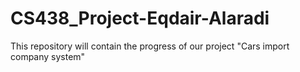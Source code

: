 # CS438_Project-Eqdair-Alaradi
 This repository will contain the progress of our project "Cars import company system"
